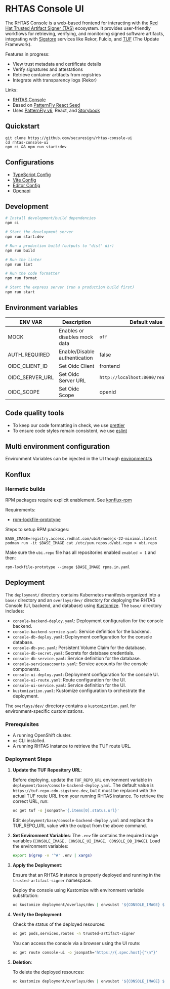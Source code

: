 # RHTAS Console UI

The RHTAS Console is a web-based frontend for interacting with the [Red Hat Trusted Artifact Signer (TAS)](https://developers.redhat.com/products/trusted-artifact-signer/overview) ecosystem. It provides user-friendly workflows for retrieving, verifying, and monitoring signed software artifacts, integrating with [Sigstore](https://www.sigstore.dev/) services like Rekor, Fulcio, and [TUF](https://theupdateframework.io/) (The Update Framework).

Features in progress:

- View trust metadata and certificate details
- Verify signatures and attestations
- Retrieve container artifacts from registries
- Integrate with transparency logs (Rekor)

Links:

- [RHTAS Console](https://github.com/securesign/rhtas-console)
- Based on [PatternFly React Seed](https://github.com/patternfly/patternfly-react-seed)
- Uses [PatternFly v6](https://www.patternfly.org/), React, and [Storybook](https://storybook.js.org/)

## Quickstart

```
git clone https://github.com/securesign/rhtas-console-ui
cd rhtas-console-ui
npm ci && npm run start:dev
```

## Configurations

- [TypeScript Config](./client/tsconfig.app.json)
- [Vite Config](./client/vite.config.ts)
- [Editor Config](./.editorconfig)
- [Openapi](./client/openapi/console.yaml)

## Development

```bash
# Install development/build dependencies
npm ci

# Start the development server
npm run start:dev

# Run a production build (outputs to "dist" dir)
npm run build

# Run the linter
npm run lint

# Run the code formatter
npm run format

# Start the express server (run a production build first)
npm run start
```

## Environment variables

| ENV VAR         | Description                   | Default value                          |
| --------------- | ----------------------------- | -------------------------------------- |
| MOCK            | Enables or disables mock data | `off`                                  |
| AUTH_REQUIRED   | Enable/Disable authentication | false                                  |
| OIDC_CLIENT_ID  | Set Oidc Client               | frontend                               |
| OIDC_SERVER_URL | Set Oidc Server URL           | `http://localhost:8090/realms/console` |
| OIDC_SCOPE      | Set Oidc Scope                | openid                                 |

## Code quality tools

- To keep our code formatting in check, we use [prettier](https://github.com/prettier/prettier)
- To ensure code styles remain consistent, we use [eslint](https://eslint.org/)

## Multi environment configuration

Environment Variables can be injected in the UI though [environment.ts](./common/src/environment.ts)

## Konflux

### Hermetic builds

RPM packages require explicit enablement. See [konflux-rpm ](https://konflux-ci.dev/docs/building/prefetching-dependencies/#rpm)

Requirements:

- [rpm-lockfile-prototype](https://github.com/konflux-ci/rpm-lockfile-prototype?tab=readme-ov-file#installation)

Steps to setup RPM packages:

```
BASE_IMAGE=registry.access.redhat.com/ubi9/nodejs-22-minimal:latest
podman run -it $BASE_IMAGE cat /etc/yum.repos.d/ubi.repo > ubi.repo
```

Make sure the `ubi.repo` file has all repositories enabled `enabled = 1` and then:

```
rpm-lockfile-prototype --image $BASE_IMAGE rpms.in.yaml
```

## Deployment

The `deployment/` directory contains Kubernetes manifests organized into a `base/` directory and an `overlays/dev/` directory for deploying the RHTAS Console (UI, backend, and database) using [Kustomize](https://kustomize.io/). The `base/` directory includes:

- `console-backend-deploy.yaml`: Deployment configuration for the console backend.
- `console-backend-service.yaml`: Service definition for the backend.
- `console-db-deploy.yaml`: Deployment configuration for the console database.
- `console-db-pvc.yaml`: Persistent Volume Claim for the database.
- `console-db-secret.yaml`: Secrets for database credentials.
- `console-db-service.yaml`: Service definition for the database.
- `console-serviceaccounts.yaml`: Service accounts for the console components.
- `console-ui-deploy.yaml`: Deployment configuration for the console UI.
- `console-ui-route.yaml`: Route configuration for the UI.
- `console-ui-service.yaml`: Service definition for the UI.
- `kustomization.yaml`: Kustomize configuration to orchestrate the deployment.

The `overlays/dev/` directory contains a `kustomization.yaml` for environment-specific customizations.

### Prerequisites

- A running OpenShift cluster.
- `oc` CLI installed.
- A running RHTAS instance to retrieve the TUF route URL.

### Deployment Steps

1. **Update the TUF Repository URL**:

   Before deploying, update the `TUF_REPO_URL` environment variable in `deployment/base/console-backend-deploy.yaml`. The default value is `https://tuf-repo-cdn.sigstore.dev`, but it must be replaced with the actual TUF route URL from your running RHTAS instance. To retrieve the correct URL, run:

   ```bash
   oc get tuf -o jsonpath='{.items[0].status.url}'
   ```
   Edit `deployment/base/console-backend-deploy.yaml` and replace the TUF_REPO_URL value with the output from the above command.

2. **Set Environment Variables**:
   The `.env` file contains the required image variables (`CONSOLE_IMAGE, CONSOLE_UI_IMAGE, CONSOLE_DB_IMAGE`). Load the environment variables:

   ```bash
   export $(grep -v '^#' .env | xargs)
   ```

3. **Apply the Deployment**:

   Ensure that an RHTAS instance is properly deployed and running in the `trusted-artifact-signer` namespace.

   Deploy the console using Kustomize with environment variable substitution:

   ```bash
   oc kustomize deployment/overlays/dev | envsubst '${CONSOLE_IMAGE} ${CONSOLE_UI_IMAGE} ${CONSOLE_DB_IMAGE}' | oc apply -f -
   ```

4. **Verify the Deployment**:

   Check the status of the deployed resources:

   ```bash
   oc get pods,services,routes -n trusted-artifact-signer
   ```

   You can access the console via a browser using the UI route:
   ```bash
   oc get route console-ui -o jsonpath='https://{.spec.host}{"\n"}'
   ```

5. **Deletion**:

   To delete the deployed resources:

   ```bash
   oc kustomize deployment/overlays/dev | envsubst '${CONSOLE_IMAGE} ${CONSOLE_UI_IMAGE} ${CONSOLE_DB_IMAGE}' | oc delete -f -
   ```
